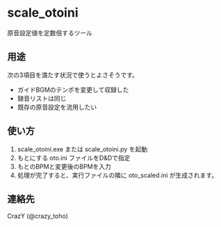 # scale_otoini

原音設定値を定数倍するツール

## 用途

次の3項目を満たす状況で使うとよさそうです。

- ガイドBGMのテンポを変更して収録した
- 録音リストは同じ
- 既存の原音設定を流用したい

## 使い方

1. scale_otoini.exe または scale_otoini.py を起動
2. もとにする oto.ini ファイルをD&Dで指定
3. もとのBPMと変更後のBPMを入力
4. 処理が完了すると、実行ファイルの隣に oto_scaled.ini が生成されます。


## 連絡先

CrazY (@crazy_toho)

